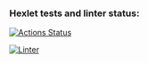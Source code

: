 ### Hexlet tests and linter status:
[![Actions Status](https://github.com/AlexanderIzmailov/frontend-project-46/workflows/hexlet-check/badge.svg)](https://github.com/AlexanderIzmailov/frontend-project-46/actions)

[![Linter](https://github.com/AlexanderIzmailov/frontend-project-46/workflows/linter/badge.svg)](https://github.com/AlexanderIzmailov/frontend-project-46/actions/workflows/linter.yml)